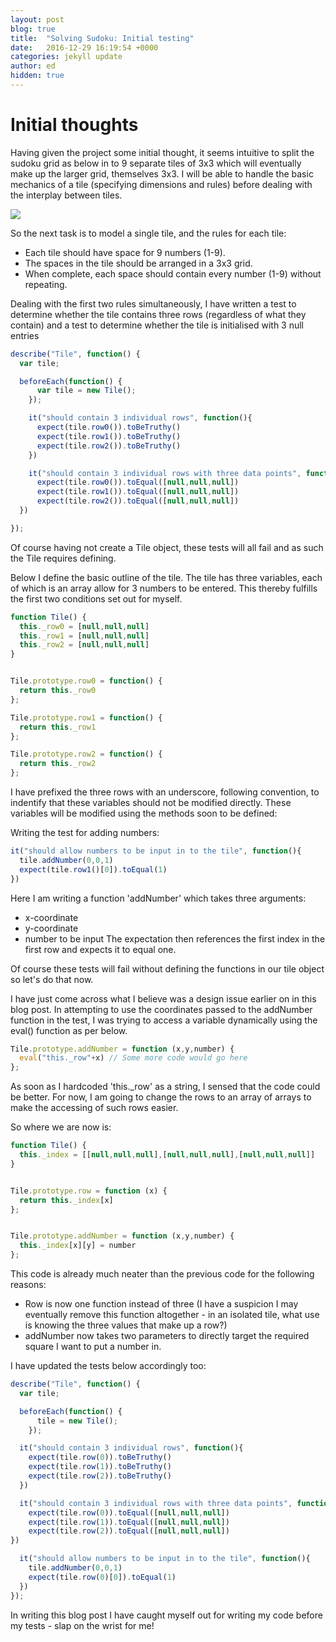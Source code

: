 ```yaml
---
layout: post
blog: true
title:  "Solving Sudoku: Initial testing"
date:   2016-12-29 16:19:54 +0000
categories: jekyll update
author: ed
hidden: true
---
```


# Initial thoughts

Having given the project some initial thought, it seems intuitive to split the sudoku grid as below in to 9 separate tiles of 3x3 which will eventually make up the larger grid, themselves 3x3. I will be able to handle the basic mechanics of a tile (specifying dimensions and rules) before dealing with the interplay between tiles.

![](http://www.sudoku.4thewww.com/Grids/grid.jpg)

So the next task is to model a single tile, and the rules for each tile:
- Each tile should have space for 9 numbers (1-9).
- The spaces in the tile should be arranged in a 3x3 grid.
- When complete, each space should contain every number (1-9) without repeating.

Dealing with the first two rules simultaneously, I have written a test to determine whether the tile contains three rows (regardless of what they contain) and a test to determine whether the tile is initialised with 3 null entries

```javascript
describe("Tile", function() {
  var tile;

  beforeEach(function() {
      var tile = new Tile();
    });

    it("should contain 3 individual rows", function(){
      expect(tile.row0()).toBeTruthy()
      expect(tile.row1()).toBeTruthy()
      expect(tile.row2()).toBeTruthy()
    })

    it("should contain 3 individual rows with three data points", function(){
      expect(tile.row0()).toEqual([null,null,null])
      expect(tile.row1()).toEqual([null,null,null])
      expect(tile.row2()).toEqual([null,null,null])
  })

});
```

Of course having not create a Tile object, these tests will all fail and as such the Tile requires defining.


Below I define the basic outline of the tile. The tile has three variables, each of which is an array allow for 3 numbers to be entered. This thereby fulfills the first two conditions set out for myself.


```javascript
function Tile() {
  this._row0 = [null,null,null]
  this._row1 = [null,null,null]
  this._row2 = [null,null,null]
}


Tile.prototype.row0 = function() {
  return this._row0
};

Tile.prototype.row1 = function() {
  return this._row1
};

Tile.prototype.row2 = function() {
  return this._row2
};
```

I have prefixed the three rows with an underscore, following convention, to indentify that these variables should not be modified directly. These variables will be modified using the methods soon to be defined:

Writing the test for adding numbers:
```javascript
it("should allow numbers to be input in to the tile", function(){
  tile.addNumber(0,0,1)
  expect(tile.row1()[0]).toEqual(1)
})
```
Here I am writing a function 'addNumber' which takes three arguments:
- x-coordinate
- y-coordinate
- number to be input
The expectation then references the first index in the first row and expects it to equal one.

Of course these tests will fail without defining the functions in our tile object so let's do that now.

I have just come across what I believe was a design issue earlier on in this blog post. In attempting to use the coordinates passed to the addNumber function in the test, I was trying to access a variable dynamically using the eval() function as per below.

```javascript
Tile.prototype.addNumber = function (x,y,number) {
  eval("this._row"+x) // Some more code would go here
};
```
As soon as I hardcoded 'this.\_row' as a string, I sensed that the code could be better. For now, I am going to change the rows to an array of arrays to make the accessing of such rows easier.

So where we are now is:

```javascript
function Tile() {
  this._index = [[null,null,null],[null,null,null],[null,null,null]]
}


Tile.prototype.row = function (x) {
  return this._index[x]
};


Tile.prototype.addNumber = function (x,y,number) {
  this._index[x][y] = number
};
```

This code is already much neater than the previous code for the following reasons:
- Row is now one function instead of three (I have a suspicion I may eventually remove this function altogether - in an isolated tile, what use is knowing the three values that make up a row?)
- addNumber now takes two parameters to directly target the required square I want to put a number in.

I have updated the tests below accordingly too:

```javascript
describe("Tile", function() {
  var tile;

  beforeEach(function() {
      tile = new Tile();
    });

  it("should contain 3 individual rows", function(){
    expect(tile.row(0)).toBeTruthy()
    expect(tile.row(1)).toBeTruthy()
    expect(tile.row(2)).toBeTruthy()
  })

  it("should contain 3 individual rows with three data points", function(){
    expect(tile.row(0)).toEqual([null,null,null])
    expect(tile.row(1)).toEqual([null,null,null])
    expect(tile.row(2)).toEqual([null,null,null])
})

  it("should allow numbers to be input in to the tile", function(){
    tile.addNumber(0,0,1)
    expect(tile.row(0)[0]).toEqual(1)
  })
});
```

In writing this blog post I have caught myself out for writing my code before my tests - slap on the wrist for me!
